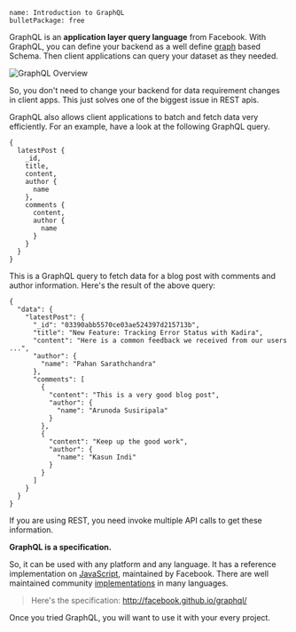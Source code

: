 ```
name: Introduction to GraphQL
bulletPackage: free
```

GraphQL is an **application layer query language** from Facebook. With GraphQL, you can define your backend as a well define [graph](https://goo.gl/9JgOxd) based Schema.  Then client applications can query your dataset as they needed. 

![GraphQL Overview](https://cldup.com/ysnmIMhqRU.png)

So, you don't need to change your backend for data requirement changes in client apps. This just solves one of the biggest issue in REST apis.

GraphQL also allows client applications to batch and fetch data very efficiently. For an example, have a look at the following GraphQL query. 

~~~
{
  latestPost {
    _id,
    title,
    content,
    author {
      name
    },
    comments {
      content,
      author {
        name
      }
    }
  }
}
~~~

This is a GraphQL query to fetch data for a blog post with comments and author information. Here's the result of the above query:

~~~
{
  "data": {
    "latestPost": {
      "_id": "03390abb5570ce03ae524397d215713b",
      "title": "New Feature: Tracking Error Status with Kadira",
      "content": "Here is a common feedback we received from our users ...",
      "author": {
        "name": "Pahan Sarathchandra"
      },
      "comments": [
        {
          "content": "This is a very good blog post",
          "author": {
            "name": "Arunoda Susiripala"
          }
        },
        {
          "content": "Keep up the good work",
          "author": {
            "name": "Kasun Indi"
          }
        }
      ]
    }
  }
}
~~~

If you are using REST, you need invoke multiple API calls to get these information.

**GraphQL is a specification.**

So, it can be used with any platform and any language. It has a reference implementation on [JavaScript](https://github.com/graphql/graphql-js), maintained by Facebook. There are well maintained community [implementations](https://github.com/chentsulin/awesome-graphql#table-of-contents) in many languages. 

> Here's the specification: <http://facebook.github.io/graphql/>

Once you tried GraphQL, you will want to use it with your every project.